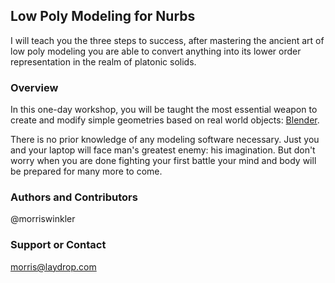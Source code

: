 ## Low Poly Modeling for Nurbs

I will teach you the three steps to success, after mastering the ancient art of low poly modeling you are able to convert anything into its lower order representation in the realm of platonic solids.

### Overview

In this one-day workshop, you will be taught the most essential weapon to create and modify simple geometries based on real world objects: [Blender](https://blender.org). 

There is no prior knowledge of any modeling software necessary. Just you and your laptop will face man's greatest enemy: his imagination. But don't worry when you are done fighting your first battle your mind and body will be prepared for many more to come.


### Authors and Contributors
@morriswinkler

### Support or Contact
morris@laydrop.com
